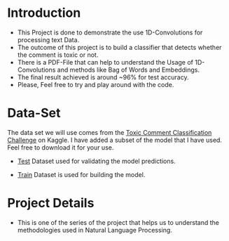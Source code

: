 # Introduction
- This Project is done to demonstrate the use 1D-Convolutions for processing text Data.
- The outcome of this project is to build a classifier that detects whether the comment is toxic or not.
- There is a PDF-File that can help to understand the Usage of 1D-Convolutions and methods like Bag of Words and Embeddings.
- The final result achieved is around ~96% for test accuracy.
- Please, Feel free to try and play around with the code.

# Data-Set
The data set we will use comes from the [Toxic Comment Classification Challenge](https://www.kaggle.com/c/jigsaw-toxic-comment-classification-challenge/data) on Kaggle. 
I have added a subset of the model that I have used. Feel free to download it for your use.

- [Test](https://drive.google.com/file/d/19T2mChGRwCYy3of2mvBi0Wt_pa5ePRNO/view?usp=sharing) Dataset used for validating the model predictions.

- [Train](https://drive.google.com/file/d/1y1n0avBoTAlIyeSbax6lXPE7nR8VFnOC/view?usp=sharing) Dataset is used for building the model.

# Project Details
- This is one of the series of the project that helps us to understand the methodologies used in Natural Language Processing.
